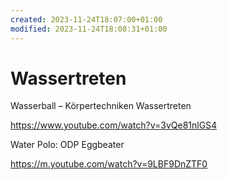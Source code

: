 ```yaml
---
created: 2023-11-24T18:07:00+01:00
modified: 2023-11-24T18:08:31+01:00
---
```


# Wassertreten

Wasserball – Körpertechniken Wassertreten

https://www.youtube.com/watch?v=3vQe81nlGS4

Water Polo: ODP Eggbeater

https://m.youtube.com/watch?v=9LBF9DnZTF0
